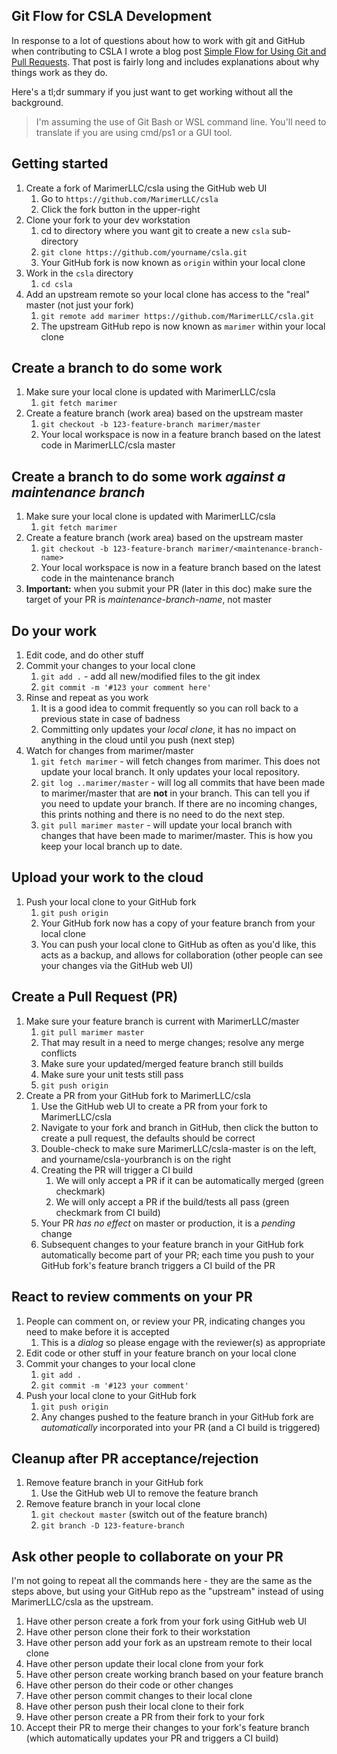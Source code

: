Git Flow for CSLA Development
-----------------------------
In response to a lot of questions about how to work with git and GitHub when contributing to CSLA I wrote a blog post [Simple Flow for Using Git and Pull Requests](http://lhotka.net/weblog/ASimpleFlowForUsingGitAndPullRequests.aspx). That post is fairly long and includes explanations about why things work as they do.

Here's a tl;dr summary if you just want to get working without all the background. 

> I'm assuming the use of Git Bash or WSL command line. You'll need to translate if you are using cmd/ps1 or a GUI tool.

## Getting started
1. Create a fork of MarimerLLC/csla using the GitHub web UI
   1. Go to `https://github.com/MarimerLLC/csla`
   1. Click the fork button in the upper-right
1. Clone your fork to your dev workstation
   1. cd to directory where you want git to create a new `csla` sub-directory
   1. `git clone https://github.com/yourname/csla.git` 
   1. Your GitHub fork is now known as `origin` within your local clone
1. Work in the `csla` directory
   1. `cd csla`
1. Add an upstream remote so your local clone has access to the "real" master (not just your fork)
   1. `git remote add marimer https://github.com/MarimerLLC/csla.git`
   1. The upstream GitHub repo is now known as `marimer` within your local clone
   
## Create a branch to do some work
1. Make sure your local clone is updated with MarimerLLC/csla
   1. `git fetch marimer`
1. Create a feature branch (work area) based on the upstream master
   1. `git checkout -b 123-feature-branch marimer/master`
   1. Your local workspace is now in a feature branch based on the latest code in MarimerLLC/csla master

## Create a branch to do some work _against a maintenance branch_
1. Make sure your local clone is updated with MarimerLLC/csla
   1. `git fetch marimer`
1. Create a feature branch (work area) based on the upstream master
   1. `git checkout -b 123-feature-branch marimer/<maintenance-branch-name>`
   1. Your local workspace is now in a feature branch based on the latest code in the maintenance branch
1. **Important:** when you submit your PR (later in this doc) make sure the target of your PR is _maintenance-branch-name_, not master

## Do your work
1. Edit code, and do other stuff
1. Commit your changes to your local clone
   1. `git add .` - add all new/modified files to the git index
   1. `git commit -m '#123 your comment here'`
1. Rinse and repeat as you work
   1. It is a good idea to commit frequently so you can roll back to a previous state in case of badness
   1. Committing only updates your _local clone_, it has no impact on anything in the cloud until you push (next step)
1. Watch for changes from marimer/master
   1. `git fetch marimer` - will fetch changes from marimer. This does not update your local branch. It only updates your local repository.
   1. `git log ..marimer/master` - will log all commits that have been made to marimer/master that are **not** in your branch. This can tell you if you need to update your branch. If there are no incoming changes, this prints nothing and there is no need to do the next step.
   1. `git pull marimer master` - will update your local branch with changes that have been made to marimer/master. This is how you keep your local branch up to date.
   
## Upload your work to the cloud
1. Push your local clone to your GitHub fork
   1. `git push origin`
   1. Your GitHub fork now has a copy of your feature branch from your local clone
   1. You can push your local clone to GitHub as often as you'd like, this acts as a backup, and allows for collaboration (other people can see your changes via the GitHub web UI)

## Create a Pull Request (PR)
1. Make sure your feature branch is current with MarimerLLC/master
   1. `git pull marimer master`
   1. That may result in a need to merge changes; resolve any merge conflicts
   1. Make sure your updated/merged feature branch still builds
   1. Make sure your unit tests still pass
   1. `git push origin`
1. Create a PR from your GitHub fork to MarimerLLC/csla
   1. Use the GitHub web UI to create a PR from your fork to MarimerLLC/csla
   1. Navigate to your fork and branch in GitHub, then click the button to create a pull request, the defaults should be correct
   1. Double-check to make sure MarimerLLC/csla-master is on the left, and yourname/csla-yourbranch is on the right
   1. Creating the PR will trigger a CI build
      1. We will only accept a PR if it can be automatically merged (green checkmark)
      1. We will only accept a PR if the build/tests all pass (green checkmark from CI build)
   1. Your PR _has no effect_ on master or production, it is a _pending_ change
   1. Subsequent changes to your feature branch in your GitHub fork automatically become part of your PR; each time you push to your GitHub fork's feature branch triggers a CI build of the PR
   
## React to review comments on your PR
1. People can comment on, or review your PR, indicating changes you need to make before it is accepted
   1. This is a _dialog_ so please engage with the reviewer(s) as appropriate
1. Edit code or other stuff in your feature branch on your local clone
1. Commit your changes to your local clone
   1. `git add .`
   1. `git commit -m '#123 your comment'`
1. Push your local clone to your GitHub fork
   1. `git push origin`
   1. Any changes pushed to the feature branch in your GitHub fork are _automatically_ incorporated into your PR (and a CI build is triggered)

## Cleanup after PR acceptance/rejection
1. Remove feature branch in your GitHub fork
   1. Use the GitHub web UI to remove the feature branch
1. Remove feature branch in your local clone
   1. `git checkout master` (switch out of the feature branch)
   1. `git branch -D 123-feature-branch`

## Ask other people to collaborate on your PR
I'm not going to repeat all the commands here - they are the same as the steps above, but using your GitHub repo as the "upstream" instead of using MarimerLLC/csla as the upstream.

1. Have other person create a fork from your fork using GitHub web UI
1. Have other person clone their fork to their workstation
1. Have other person add your fork as an upstream remote to their local clone
1. Have other person update their local clone from your fork
1. Have other person create working branch based on your feature branch
1. Have other person do their code or other changes
1. Have other person commit changes to their local clone
1. Have other person push their local clone to their fork
1. Have other person create a PR from their fork to your fork
1. Accept their PR to merge their changes to your fork's feature branch (which automatically updates your PR and triggers a CI build)
